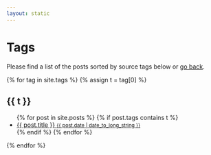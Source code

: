 ```yaml
---
layout: static
---
```


# Tags

Please find a list of the posts sorted by source tags below or <a href="{{ site.baseurl }}/index.html">go back</a>.

{% for tag in site.tags %}
  {% assign t = tag[0] %}
  <h2 id="{{ t | slugify }}">{{ t }}</h2>
  <ul>
   {% for post in site.posts %}
     {% if post.tags contains t %}
     <li>
     <div>
     <a href="{{ post.url }}">
     {{ post.title }}
     <small class="small-date">{{ post.date | date_to_long_string }}</small>
     </a>
     </div>
     </li>
     {% endif %}
   {% endfor %}
  </ul>
{% endfor %}
